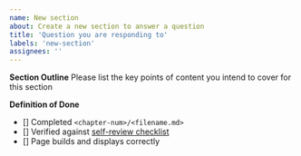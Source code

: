 ```yaml
---
name: New section
about: Create a new section to answer a question
title: 'Question you are responding to'
labels: 'new-section'
assignees: ''
---
```

 
**Section Outline**
Please list the key points of content you intend to cover for this section
 
 
**Definition of Done**
- [] Completed `<chapter-num>/<filename.md>`
- [] Verified against [self-review checklist](https://docs.google.com/document/d/1jIFbca53uD8b2FsDrUR6Dlb7k20SlZQBt-jpJ_qV14Y/edit)
- [] Page builds and displays correctly